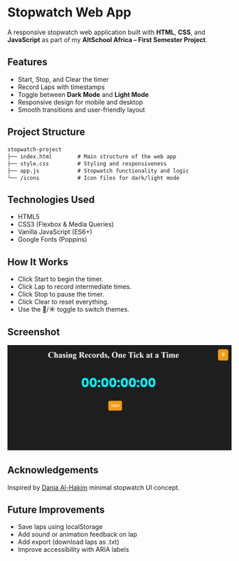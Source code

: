 # Stopwatch Web App

A responsive stopwatch web application built with **HTML**, **CSS**, and **JavaScript** as part of my **AltSchool Africa – First Semester Project**.


## Features

- Start, Stop, and Clear the timer
- Record Laps with timestamps
- Toggle between **Dark Mode** and **Light Mode**
- Responsive design for mobile and desktop
- Smooth transitions and user-friendly layout


## Project Structure

```plaintext
stopwatch-project
├── index.html        # Main structure of the web app
├── style.css         # Styling and responsiveness
├── app.js            # Stopwatch functionality and logic
└── /icons            # Icon files for dark/light mode
```


## Technologies Used

- HTML5
- CSS3 (Flexbox & Media Queries)
- Vanilla JavaScript (ES6+)
- Google Fonts (Poppins)


## How It Works

- Click Start to begin the timer.
- Click Lap to record intermediate times.
- Click Stop to pause the timer.
- Click Clear to reset everything.
- Use the 🌙/☀️ toggle to switch themes.


## Screenshot

<p align="center">
  <img src="./Screenshot.png" alt="Stopwatch Web App Screenshot" width="700">
</p>


## Acknowledgements

Inspired by [Dania Al-Hakim](https://www.behance.net/gallery/131661811/Javascript-Stopwatch?tracking_source=search_projects%7Cstopwatch+figma&l=16) minimal stopwatch UI concept.


## Future Improvements

- Save laps using localStorage
- Add sound or animation feedback on lap
- Add export (download laps as .txt)
- Improve accessibility with ARIA labels